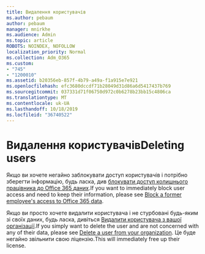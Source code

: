 ```yaml
---
title: Видалення користувачів
ms.author: pebaum
author: pebaum
manager: mnirkhe
ms.audience: Admin
ms.topic: article
ROBOTS: NOINDEX, NOFOLLOW
localization_priority: Normal
ms.collection: Adm_O365
ms.custom:
- "745"
- "1200010"
ms.assetid: b20356eb-857f-4b79-a49a-f1a915e7e921
ms.openlocfilehash: efc3680dccdf71b28049d31d86a6d5417437b769
ms.sourcegitcommit: 037331d71f06750d972c0b6278b23bb15c4806ca
ms.translationtype: MT
ms.contentlocale: uk-UA
ms.lasthandoff: 10/18/2019
ms.locfileid: "36740522"
---
```

# <a name="deleting-users"></a><span data-ttu-id="20686-102">Видалення користувачів</span><span class="sxs-lookup"><span data-stu-id="20686-102">Deleting users</span></span>

<span data-ttu-id="20686-103">Якщо ви хочете негайно заблокувати доступ користувачів і потрібно зберегти інформацію, будь ласка, див [блокувати доступ колишнього працівника до Office 365 даних](https://docs.microsoft.com/office365/admin/add-users/remove-former-employee#block-a-former-employees-access-to-office-365-data).</span><span class="sxs-lookup"><span data-stu-id="20686-103">If you want to immediately block user access and need to keep their information, please see [Block a former employee's access to Office 365 data](https://docs.microsoft.com/office365/admin/add-users/remove-former-employee#block-a-former-employees-access-to-office-365-data).</span></span>
  
<span data-ttu-id="20686-104">Якщо ви просто хочете видалити користувача і не стурбовані будь-яким зі своїх даних, будь ласка, дивіться [Видалити користувача з вашої організації](https://docs.microsoft.com/office365/admin/add-users/delete-a-user).</span><span class="sxs-lookup"><span data-stu-id="20686-104">If you simply want to delete the user and are not concerned with any of their data, please see [Delete a user from your organization](https://docs.microsoft.com/office365/admin/add-users/delete-a-user).</span></span> <span data-ttu-id="20686-105">Це буде негайно звільнити свою ліцензію.</span><span class="sxs-lookup"><span data-stu-id="20686-105">This will immediately free up their license.</span></span>
  
